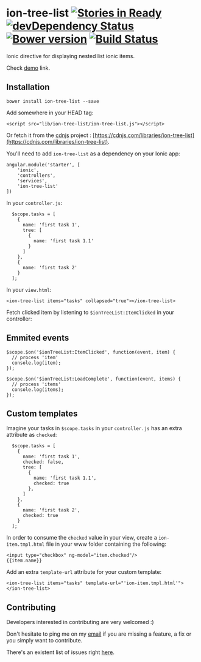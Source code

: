 # ion-tree-list [![Stories in Ready](https://badge.waffle.io/fer/ion-tree-list.png?label=ready&title=Ready)](https://waffle.io/fer/ion-tree-list)  [![devDependency Status](https://david-dm.org/fer/ion-tree-list/dev-status.svg?style=flat)](https://david-dm.org/fer/ion-tree-list#info=devDependencies) [![Bower version](https://badge.fury.io/bo/ion-tree-list.svg)](http://badge.fury.io/bo/ion-tree-list) [![Build Status](https://drone.io/github.com/fer/ion-tree-list/status.png)](https://drone.io/github.com/fer/ion-tree-list/latest)

Ionic directive for displaying nested list ionic items.

Check [demo](http://fer.github.io/ion-tree-list/) link.

## Installation

```
bower install ion-tree-list --save
```

Add somewhere in your HEAD tag:

```
<script src="lib/ion-tree-list/ion-tree-list.js"></script>
```

Or fetch it from the [cdnjs](https://cdnjs.com/about) project : [https://cdnjs.com/libraries/ion-tree-list](https://cdnjs.com/libraries/ion-tree-list).

You'll need to add ```ion-tree-list``` as a dependency on your Ionic app:

```
angular.module('starter', [
    'ionic', 
    'controllers', 
    'services', 
    'ion-tree-list'
])
```

In your ```controller.js```:

```
  $scope.tasks = [
    {
      name: 'first task 1',
      tree: [
        {
          name: 'first task 1.1'
        }
      ]
    },
    {
      name: 'first task 2'
    }
  ];    
```


In your ```view.html```:

```
<ion-tree-list items="tasks" collapsed="true"></ion-tree-list>
```

Fetch clicked item by listening to ```$ionTreeList:ItemClicked``` in your controller:

## Emmited events

```
$scope.$on('$ionTreeList:ItemClicked', function(event, item) {
  // process 'item'
  console.log(item);
});

$scope.$on('$ionTreeList:LoadComplete', function(event, items) {
  // process 'items'
  console.log(items);
});
```

## Custom templates

Imagine your tasks in ```$scope.tasks``` in your ```controller.js``` has an extra attribute as ```checked```:

```
  $scope.tasks = [
    {
      name: 'first task 1',
      checked: false,
      tree: [
        {
          name: 'first task 1.1',
          checked: true
        },
      ]
    },
    {
      name: 'first task 2',
      checked: true
    }
  ];
```

In order to consume the ```checked``` value in your view, create a ```ion-item.tmpl.html``` file in 
your www folder containing the following:

```
<input type="checkbox" ng-model="item.checked"/>
{{item.name}}
```

Add an extra ```template-url``` attribute for your custom template:
 
```
<ion-tree-list items="tasks" template-url="'ion-item.tmpl.html'"></ion-tree-list>
```

## Contributing

Developers interested in contributing are very welcomed :)

Don't hesitate to ping me on my [email](mailto:fer@ferqwerty.com) if you are missing a feature, a fix or you simply want to contribute.

There's an existent list of issues right [here](https://github.com/fer/ion-tree-list/issues).
